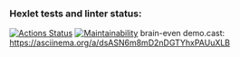### Hexlet tests and linter status:

[![Actions Status](https://github.com/mxclg/frontend-project-44/actions/workflows/hexlet-check.yml/badge.svg)](https://github.com/mxclg/frontend-project-44/actions)
[![Maintainability](https://api.codeclimate.com/v1/badges/d4fdb4fc99f3da9aa774/maintainability)](https://codeclimate.com/github/mxclg/frontend-project-44/maintainability)
brain-even demo.cast: https://asciinema.org/a/dsASN6m8mD2nDGTYhxPAUuXLB

